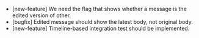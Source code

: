 - [new-feature] We need the flag that shows whether a message is the edited version of other.
- [bugfix] Edited message should show the latest body, not original body.
- [new-feature] Timeline-based integration test should be implemented.